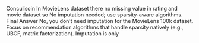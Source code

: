 Conculisoin 
In MovieLens dataset there no missing value in rating and movie dataset so No imputation needed; use sparsity-aware algorithms.
Final Answer
No, you don’t need imputation for the MovieLens 100k dataset. Focus on recommendation algorithms that handle sparsity natively (e.g., UBCF, matrix factorization). Imputation is only 
